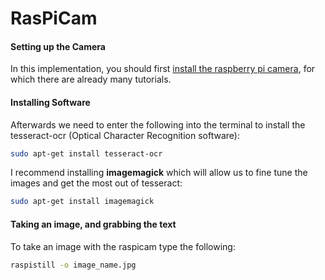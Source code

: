 RasPiCam
========

#### Setting up the Camera

In this implementation, you should first [install the raspberry pi camera](http://thepihut.com/pages/how-to-install-the-raspberry-pi-camera), for which there are already many tutorials.

#### Installing Software

Afterwards we need to enter the following into the terminal to install the tesseract-ocr (Optical Character Recognition software):

```bash
sudo apt-get install tesseract-ocr
```

I recommend installing **imagemagick** which will allow us to fine tune the images and get the most out of tesseract:

```bash
sudo apt-get install imagemagick
```

#### Taking an image, and grabbing the text

To take an image with the raspicam type the following:

```bash
raspistill -o image_name.jpg
```


